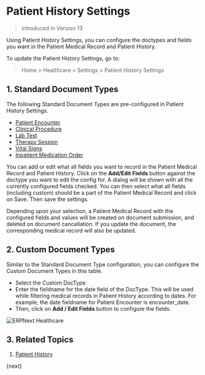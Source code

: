 <!-- add-breadcrumbs -->

# Patient History Settings

> Introduced in Version 13

Using Patient History Settings, you can configure the doctypes and fields you want in the Patient Medical Record and Patient History.

To update the Patient History Settings, go to:

> Home > Healthcare > Settings > Patient History Settings

## 1. Standard Document Types

The following Standard Document Types are pre-configured in Patient History Settings.

- [Patient Encounter](/docs/user/manual/en/healthcare/patient_encounter)
- [Clinical Procedure](/docs/user/manual/en/healthcare/clinical_procedure)
- [Lab Test](/docs/user/manual/en/healthcare/lab_test)
- [Therapy Session](/docs/user/manual/en/healthcare/therapy_session)
- [Vital Signs](/docs/user/manual/en/healthcare/vital_signs)
- [Inpatient Medication Order](/docs/user/manual/en/healthcare/inpatient_medication_order)

You can add or edit what all fields you want to record in the Patient Medical Record and Patient History. Click on the **Add/Edit Fields** button against the doctype you want to edit the config for. A dialog will be shown with all the currently configured fields checked. You can then select what all fields (including custom) should be a part of the Patient Medical Record and click on Save. Then save the settings.

Depending upon your selection, a Patient Medical Record with the configured fields and values will be created on document submission, and deleted on document cancellation. If you update the document, the corresponding medical record will also be updated.

## 2. Custom Document Types

Similar to the Standard Document Type configuration, you can configure the Custom Document Types in this table.

- Select the Custom DocType
- Enter the fieldname for the date field of the DocType. This will be used while filtering medical records in Patient History according to dates. For example, the date fieldname for Patient Encounter is encounter_date.
- Then, click on **Add / Edit Fields** button to configure the fields.

<img class="screenshot" alt="ERPNext Healthcare" src="{{docs_base_url}}/assets/img/healthcare/patient-history-settings.gif">

## 3. Related Topics

1. [Patient History](/docs/user/manual/en/healthcare/patient_history)

{next}
